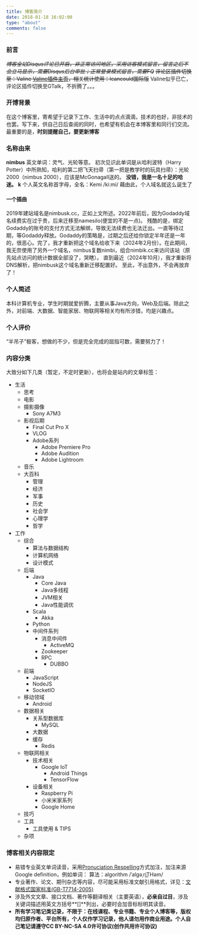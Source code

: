 ```yaml
---
title: 博客简介
date: 2018-01-18 16:02:00
type: "about"
comments: false
---
```

### 前言
~~*博客全站Disqus评论已开启，非正常访问地区，采用访客模式留言，留言之后不会立马显示，需要Disqus后台审批；正常登录模式留言，需要FQ*~~
~~评论区插件切换至：Valine [Valine插件主页](https://valine.js.org/hexo.html)，相关统计使用：leancould国际版~~
Valine似乎已亡，评论区插件切换至GTalk，不折腾了。。。

### 开博背景
在这个博客里，寄希望于记录下工作、生活中的点点滴滴，技术的也好，非技术的也罢。写下来，供自己日后查阅的同时，也希望有机会在本博客里和同行们交流。最重要的是，**时刻提醒自己，要更新博客**
### 名称由来
**nimbus** 英文单词：灵气、光轮等意。
初次见识此单词是从哈利波特（Harry Potter）中所熟知，哈利的第二把飞天扫帚（第一把是教学时的玩具扫帚）：光轮2000（nimbus 2000），应该是McGonagall送的。
**没错，我是一名十足的哈迷。**
**k** 个人英文名称首字母，全名：Kemi /ki:mi/
藉由此，个人域名就这么诞生了
#### 一个插曲
2019年建站域名是nimbusk.cc，正如上文所述。2022年前后，因为Godaddy域名续费实在过于贵，后来迁移至namesilo(便宜的不是一点)。
残酷的是，绑定Godaddy的账号的支付方式无法解绑，导致无法续费也无法迁出。一直等待过期，等Godaddy释放。Godaddy的策略是，过期之后还给你锁定半年还是一年的，很恶心。完了，我才重新把这个域名给收下来（2024年2月份）。在此期间，我无奈使用了另外一个域名，nimbus复数nimbi，组合nimbik.cc来访问该站（原先站点访问的统计数据全部没了，哭瞎）。
直到最近（2024年10月），我才重新将DNS解析，把nimbusk这个域名重新迁移配置好。
至此，不出意外，不会再放弃了！
### 个人简述
本科计算机专业，学生时期就爱折腾，主要从事Java方向，Web及后端。除此之外，对前端、大数据、智能家居、物联网等相关均有所涉猎，均是兴趣点。
### 个人评价
“半吊子”极客，想做的不少，但是完全完成的屈指可数，需要努力了！
### 内容分类
大致分如下几类（暂定，不定时更新），也将会是站内的文章标签：
 - 生活
    - 思考
    - 电影
    - 摄影摄像
      + Sony A7M3
    - 影视后期
      + Final Cut Pro X
      + VLOG
      + Adobe系列
        * Adobe Premiere Pro
        * Adobe Audition
        * Adobe Lightroom
    - 音乐
    - 大百科
      + 管理
      + 经济
      + 军事
      + 历史
      + 社会学
      + 心理学
      + 哲学
 - 工作
    - 综合
       - 算法与数据结构
       - 计算机网络
       - 设计模式
    - 后端
       - Java
          - Core Java
          - Java多线程
          - JVM相关
          - Java性能调优
       - Scala
         + Akka
       - Python
       - 中间件系列
          - 消息中间件
             - ActiveMQ
          - Zookeeper
          - RPC
             - DUBBO
    - 前端
       - JavaScript
       - NodeJS
       - SocketIO
    - 移动领域
       - Android
    - 数据相关
       - 关系型数据库
         + MySQL
       - 大数据
       - 缓存
         + Redis
    - 物联网相关
       - 技术相关
          - Google IoT
             - Android Things
             - TensorFlow
       - 设备相关
          - Raspberry Pi
          - 小米米家系列
          - Google Home
    - 技巧
    - 工具
      + 工具使用 & TIPS
    - 杂项

### 博客相关内容限定
 - 易错专业英文单词读音，采用[Pronuciation Respelling](https://en.wikipedia.org/wiki/Pronunciation_respelling_for_English#Traditional_respelling_systems)方式加注，加注来源Google definition，例如单词：
算法：algorithm /ˈalɡəˌriT͟Həm/
 - 专业著作、论文、期刊杂志等内容，尽可能采用标准文献引用格式，详见：[文献格式国家标准(GB-T7714-2005)](https://wenku.baidu.com/view/3103b9b750e2524de5187e8f.html)
 - 涉及外文文章、接口文档、著作等翻译相关（主要英语），**必亲自过目**，涉及关键词描述用英文方括号**[]**列出，必要时会加音标标明其读音。
 - **所有学习笔记类记录，不限于：在线课程、专业书籍、专业个人博客等，版权均归原作者、平台所有，个人仅作学习记录，他人请勿用作商业用途。个人自己笔记请遵守CC BY-NC-SA 4.0许可协议(创作共用许可协议)**